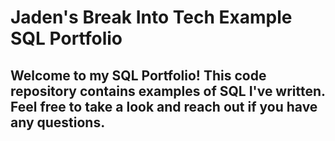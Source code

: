 # Jaden's Break Into Tech Example SQL Portfolio

## Welcome to my SQL Portfolio! This code repository contains examples of SQL I've written. Feel free to take a look and reach out if you have any questions.

